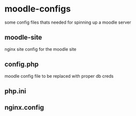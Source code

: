 # moodle-configs
some config files thats needed for spinning up a moodle server


## moodle-site
nginx site config for the moodle site

## config.php
moodle config file to be replaced with proper db creds

## php.ini

## nginx.config